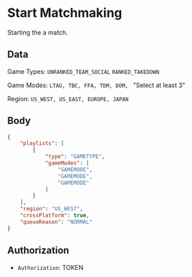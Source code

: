 # Start Matchmaking
Starting the a match.

## Data
Game Types: `UNRANKED_TEAM_SOCIAL` `RANKED_TAKEDOWN`	 

Game Modes: `LTAG, TBC, FFA, TDM, DOM, ` "Select at least 3"	
 	
Region: `US_WEST, US_EAST, EUROPE, JAPAN`	 	

## Body
```json
{
	"playlists": [
		{
			"type": "GAMETYPE",
			"gameModes": [
				"GAMEMODE",
				"GAMEMODE",
				"GAMEMODE"
			]
		}
	],
	"region": "US_WEST",
	"crossPlatform": true,
	"queueReason": "NORMAL"
}
```

## Authorization
- `Authorization`: TOKEN